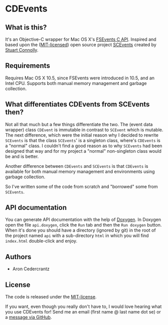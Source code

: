 # CDEvents #

## What is this? ##
It's an Objective-C wrapper for Mac OS X's [FSEvents C API](http://developer.apple.com/mac/library/documentation/Darwin/Reference/FSEvents_Ref/FSEvents_h/index.html). Inspired and based upon the ([MIT-licensed](http://www.opensource.org/licenses/mit-license.php)) open source project [SCEvents](http://stuconnolly.com/projects/code/) created by [Stuart Connolly](http://stuconnolly.com/).

## Requirements ##
Requires Mac OS X 10.5, since FSEvents were introduced in 10.5, and an Intel CPU. Supports both manual memory management and garbage collection.

## What differentiates CDEvents from SCEvents then? ##
Not all that much but a few things differentiate the two. The (event data wrapper) class `CDEvent` is immutable in contrast to `SCEvent` which is mutable. The next difference, which were the initial reason why I decided to rewrite `SCEvents` is that the class `SCEvents`' is a singleton class, where's `CDEvents` is a "normal" class. I couldn't find a good reason as to why `SCEvents` had been designed that way and for my project a "normal" non-singleton class would be and is better.

Another difference between `CDEvents` and `SCEvents` is that `CDEvents` is available for both manual memory management and environments using garbage collection.

So I've written some of the code from scratch and "borrowed" some from `SCEvents`.

## API documentation ##
You can generate API documentation with the help of [Doxygen](http://www.stack.nl/~dimitri/doxygen/). In Doxygen open the file `api.doxygen`, click the `Run` tab and then the `Run doxygen` button. When it's done you should have a directory (ignored by git) in the root of the project named `api` with a sub-directory `html` in which you will find `index.html` double-click and enjoy.

## Authors ##

* Aron Cedercrantz

## License ##
The code is released under the [MIT-license](http://www.opensource.org/licenses/mit-license.php).

If you want, even though you really don't have to, I would love hearing what you use CDEvents for! Send me an email (first name @ last name dot se) or a [message via GitHub](http://github.com/inbox/new/rastersize).
